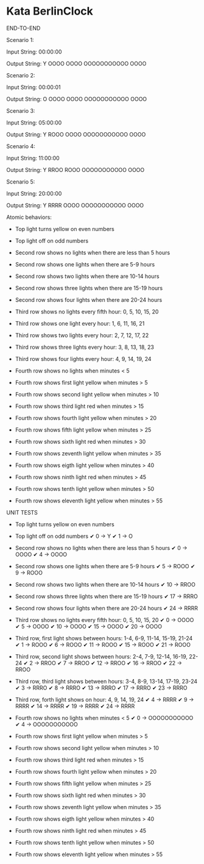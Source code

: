 # Kata BerlinClock

END-TO-END

Scenario 1:

Input String:
00:00:00

Output String:
Y
OOOO
OOOO
OOOOOOOOOOO
OOOO

Scenario 2:

Input String:
00:00:01

Output String:
O
OOOO
OOOO
OOOOOOOOOOO
OOOO

Scenario 3:

Input String:
05:00:00

Output String:
Y
ROOO
OOOO
OOOOOOOOOOO
OOOO

Scenario 4:

Input String:
11:00:00

Output String:
Y
RROO
ROOO
OOOOOOOOOOO
OOOO

Scenario 5:

Input String:
20:00:00

Output String:
Y
RRRR
OOOO
OOOOOOOOOOO
OOOO

Atomic behaviors:

- Top light turns yellow on even numbers
- Top light off on odd numbers

- Second row shows no lights when there are less than 5 hours
- Second row shows one lights when there are 5-9 hours
- Second row shows two lights when there are 10-14 hours
- Second row shows three lights when there are 15-19 hours
- Second row shows four lights when there are 20-24 hours

- Third row shows no lights every fifth hour: 0, 5, 10, 15, 20
- Third row shows one light every hour: 1, 6, 11, 16, 21
- Third row shows two lights every hour: 2, 7, 12, 17, 22
- Third row shows three lights every hour: 3, 8, 13, 18, 23
- Third row shows four lights every hour: 4, 9, 14, 19, 24

- Fourth row shows no lights when minutes < 5
- Fourth row shows first light yellow when minutes > 5
- Fourth row shows second light yellow when minutes > 10
- Fourth row shows third light red when minutes > 15
- Fourth row shows fourth light yellow when minutes > 20
- Fourth row shows fifth light yellow when minutes > 25
- Fourth row shows sixth light red when minutes > 30
- Fourth row shows zeventh light yellow when minutes > 35
- Fourth row shows eigth light yellow when minutes > 40
- Fourth row shows ninth light red when minutes > 45
- Fourth row shows tenth light yellow when minutes > 50
- Fourth row shows eleventh light yellow when minutes > 55

UNIT TESTS

- Top light turns yellow on even numbers
- Top light off on odd numbers
  ✔ 0 -> Y
  ✔ 1 -> O

- Second row shows no lights when there are less than 5 hours
  ✔ 0 -> OOOO
  ✔ 4 -> OOOO

- Second row shows one lights when there are 5-9 hours
  ✔ 5 -> ROOO
  ✔ 9 -> ROOO

- Second row shows two lights when there are 10-14 hours
  ✔ 10 -> RROO

- Second row shows three lights when there are 15-19 hours
  ✔ 17 -> RRRO

- Second row shows four lights when there are 20-24 hours
  ✔ 24 -> RRRR

- Third row shows no lights every fifth hour: 0, 5, 10, 15, 20
  ✔ 0 -> OOOO
  ✔ 5 -> OOOO
  ✔ 10 -> OOOO
  ✔ 15 -> OOOO
  ✔ 20 -> OOOO

- Third row, first light shows between hours: 1-4, 6-9, 11-14, 15-19, 21-24
  ✔ 1 -> ROOO
  ✔ 6 -> ROOO
  ✔ 11 -> ROOO
  ✔ 15 -> ROOO
  ✔ 21 -> ROOO

- Third row, second light shows between hours: 2-4, 7-9, 12-14, 16-19, 22-24
  ✔ 2 -> RROO
  ✔ 7 -> RROO
  ✔ 12 -> RROO
  ✔ 16 -> RROO
  ✔ 22 -> RROO

- Third row, third light shows between hours: 3-4, 8-9, 13-14, 17-19, 23-24
  ✔ 3 -> RRRO
  ✔ 8 -> RRRO
  ✔ 13 -> RRRO
  ✔ 17 -> RRRO
  ✔ 23 -> RRRO

- Third row, forth light shows on hour: 4, 9, 14, 19, 24
  ✔ 4 -> RRRR
  ✔ 9 -> RRRR
  ✔ 14 -> RRRR
  ✔ 19 -> RRRR
  ✔ 24 -> RRRR

- Fourth row shows no lights when minutes < 5
  ✔ 0 -> OOOOOOOOOOO
  ✔ 4 -> OOOOOOOOOOO
- Fourth row shows first light yellow when minutes > 5
- Fourth row shows second light yellow when minutes > 10
- Fourth row shows third light red when minutes > 15
- Fourth row shows fourth light yellow when minutes > 20
- Fourth row shows fifth light yellow when minutes > 25
- Fourth row shows sixth light red when minutes > 30
- Fourth row shows zeventh light yellow when minutes > 35
- Fourth row shows eigth light yellow when minutes > 40
- Fourth row shows ninth light red when minutes > 45
- Fourth row shows tenth light yellow when minutes > 50
- Fourth row shows eleventh light yellow when minutes > 55
